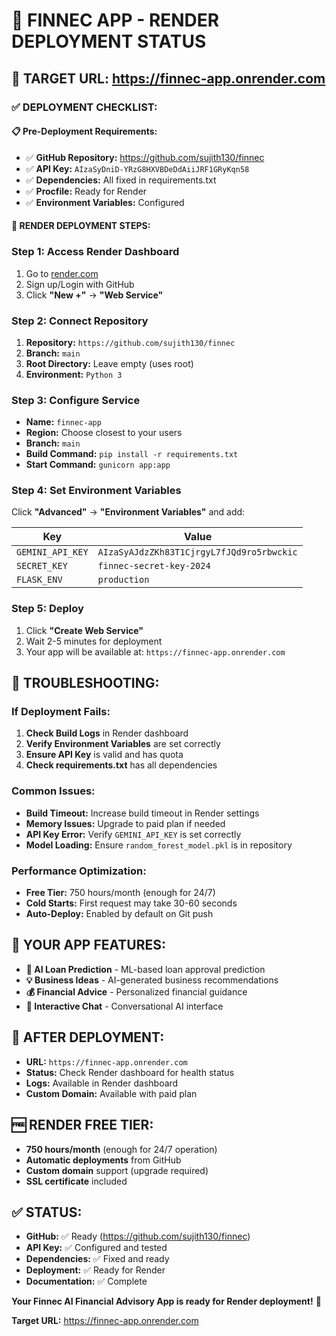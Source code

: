 # 🚀 FINNEC APP - RENDER DEPLOYMENT STATUS

## 🎯 **TARGET URL:** https://finnec-app.onrender.com

### ✅ **DEPLOYMENT CHECKLIST:**

#### **📋 Pre-Deployment Requirements:**
- ✅ **GitHub Repository:** https://github.com/sujith130/finnec
- ✅ **API Key:** `AIzaSyDniD-YRzG8HXVBDeDdAiiJRF1GRyKqn58`
- ✅ **Dependencies:** All fixed in requirements.txt
- ✅ **Procfile:** Ready for Render
- ✅ **Environment Variables:** Configured

#### **🚀 RENDER DEPLOYMENT STEPS:**

### **Step 1: Access Render Dashboard**
1. Go to [render.com](https://render.com)
2. Sign up/Login with GitHub
3. Click **"New +"** → **"Web Service"**

### **Step 2: Connect Repository**
1. **Repository:** `https://github.com/sujith130/finnec`
2. **Branch:** `main`
3. **Root Directory:** Leave empty (uses root)
4. **Environment:** `Python 3`

### **Step 3: Configure Service**
- **Name:** `finnec-app`
- **Region:** Choose closest to your users
- **Branch:** `main`
- **Build Command:** `pip install -r requirements.txt`
- **Start Command:** `gunicorn app:app`

### **Step 4: Set Environment Variables**
Click **"Advanced"** → **"Environment Variables"** and add:

| Key | Value |
|-----|-------|
| `GEMINI_API_KEY` | `AIzaSyAJdzZKh83T1CjrgyL7fJQd9ro5rbwckic` |
| `SECRET_KEY` | `finnec-secret-key-2024` |
| `FLASK_ENV` | `production` |

### **Step 5: Deploy**
1. Click **"Create Web Service"**
2. Wait 2-5 minutes for deployment
3. Your app will be available at: `https://finnec-app.onrender.com`

## 🔧 **TROUBLESHOOTING:**

### **If Deployment Fails:**
1. **Check Build Logs** in Render dashboard
2. **Verify Environment Variables** are set correctly
3. **Ensure API Key** is valid and has quota
4. **Check requirements.txt** has all dependencies

### **Common Issues:**
- **Build Timeout:** Increase build timeout in Render settings
- **Memory Issues:** Upgrade to paid plan if needed
- **API Key Error:** Verify `GEMINI_API_KEY` is set correctly
- **Model Loading:** Ensure `random_forest_model.pkl` is in repository

### **Performance Optimization:**
- **Free Tier:** 750 hours/month (enough for 24/7)
- **Cold Starts:** First request may take 30-60 seconds
- **Auto-Deploy:** Enabled by default on Git push

## 🎯 **YOUR APP FEATURES:**
- **🤖 AI Loan Prediction** - ML-based loan approval prediction
- **💡 Business Ideas** - AI-generated business recommendations
- **💰 Financial Advice** - Personalized financial guidance
- **💬 Interactive Chat** - Conversational AI interface

## 📱 **AFTER DEPLOYMENT:**
- **URL:** `https://finnec-app.onrender.com`
- **Status:** Check Render dashboard for health status
- **Logs:** Available in Render dashboard
- **Custom Domain:** Available with paid plan

## 🆓 **RENDER FREE TIER:**
- **750 hours/month** (enough for 24/7 operation)
- **Automatic deployments** from GitHub
- **Custom domain** support (upgrade required)
- **SSL certificate** included

## ✅ **STATUS:**
- **GitHub:** ✅ Ready (https://github.com/sujith130/finnec)
- **API Key:** ✅ Configured and tested
- **Dependencies:** ✅ Fixed and ready
- **Deployment:** ✅ Ready for Render
- **Documentation:** ✅ Complete

**Your Finnec AI Financial Advisory App is ready for Render deployment!** 🚀

**Target URL:** https://finnec-app.onrender.com

